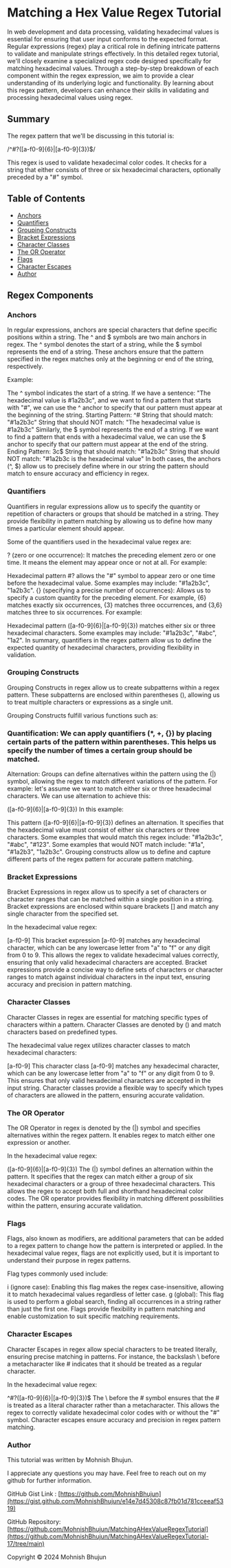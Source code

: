 # Matching a Hex Value Regex Tutorial

In web development and data processing, validating hexadecimal values is essential for ensuring that user input conforms to the expected format. Regular expressions (regex) play a critical role in defining intricate patterns to validate and manipulate strings effectively. In this detailed regex tutorial, we'll closely examine a specialized regex code designed specifically for matching hexadecimal values. Through a step-by-step breakdown of each component within the regex expression, we aim to provide a clear understanding of its underlying logic and functionality. By learning about this regex pattern, developers can enhance their skills in validating and processing hexadecimal values using regex.

## Summary

The regex pattern that we'll be discussing in this tutorial is:

/^#?([a-f0-9]{6}|[a-f0-9]{3})$/

This regex is used to validate hexadecimal color codes. It checks for a string that either consists of three or six hexadecimal characters, optionally preceded by a "#" symbol.

## Table of Contents

- [Anchors](#anchors)
- [Quantifiers](#quantifiers)
- [Grouping Constructs](#grouping-constructs)
- [Bracket Expressions](#bracket-expressions)
- [Character Classes](#character-classes)
- [The OR Operator](#the-or-operator)
- [Flags](#flags)
- [Character Escapes](#character-escapes)
- [Author](#author)

## Regex Components

### Anchors
In regular expressions, anchors are special characters that define specific positions within a string. The ^ and $ symbols are two main anchors in regex. The ^ symbol denotes the start of a string, while the $ symbol represents the end of a string. These anchors ensure that the pattern specified in the regex matches only at the beginning or end of the string, respectively.

Example:

The ^ symbol indicates the start of a string. If we have a sentence: "The hexadecimal value is #1a2b3c", and we want to find a pattern that starts with "#", we can use the ^ anchor to specify that our pattern must appear at the beginning of the string.
Starting Pattern: ^#
String that should match: "#1a2b3c"
String that should NOT match: "The hexadecimal value is #1a2b3c"
Similarly, the $ symbol represents the end of a string. If we want to find a pattern that ends with a hexadecimal value, we can use the $ anchor to specify that our pattern must appear at the end of the string.
Ending Pattern: 3c$
String that should match: "#1a2b3c"
String that should NOT match: "#1a2b3c is the hexadecimal value"
In both cases, the anchors (^, $) allow us to precisely define where in our string the pattern should match to ensure accuracy and efficiency in regex.

### Quantifiers
Quantifiers in regular expressions allow us to specify the quantity or repetition of characters or groups that should be matched in a string. They provide flexibility in pattern matching by allowing us to define how many times a particular element should appear.

Some of the quantifiers used in the hexadecimal value regex are:

? (zero or one occurrence): It matches the preceding element zero or one time. It means the element may appear once or not at all.
For example:

Hexadecimal pattern #? allows the "#" symbol to appear zero or one time before the hexadecimal value.
Some examples may include: "#1a2b3c", "1a2b3c".
{} (specifying a precise number of occurrences): Allows us to specify a custom quantity for the preceding element. For example, {6} matches exactly six occurrences, {3} matches three occurrences, and {3,6} matches three to six occurrences.
For example:

Hexadecimal pattern ([a-f0-9]{6}|[a-f0-9]{3}) matches either six or three hexadecimal characters.
Some examples may include: "#1a2b3c", "#abc", "1a2".
In summary, quantifiers in the regex pattern allow us to define the expected quantity of hexadecimal characters, providing flexibility in validation.

### Grouping Constructs
Grouping Constructs in regex allow us to create subpatterns within a regex pattern. These subpatterns are enclosed within parentheses (), allowing us to treat multiple characters or expressions as a single unit.

Grouping Constructs fulfill various functions such as:

### Quantification: We can apply quantifiers (*, +, {}) by placing certain parts of the pattern within parentheses. This helps us specify the number of times a certain group should be matched.
Alternation: Groups can define alternatives within the pattern using the (|) symbol, allowing the regex to match different variations of the pattern.
For example: let's assume we want to match either six or three hexadecimal characters. We can use alternation to achieve this:



([a-f0-9]{6}|[a-f0-9]{3})
In this example:

This pattern ([a-f0-9]{6}|[a-f0-9]{3}) defines an alternation. It specifies that the hexadecimal value must consist of either six characters or three characters.
Some examples that would match this regex include: "#1a2b3c", "#abc", "#123".
Some examples that would NOT match include: "#1a", "#1a2b3", "1a2b3c".
Grouping constructs allow us to define and capture different parts of the regex pattern for accurate pattern matching.

### Bracket Expressions
Bracket Expressions in regex allow us to specify a set of characters or character ranges that can be matched within a single position in a string. Bracket expressions are enclosed within square brackets [] and match any single character from the specified set.

In the hexadecimal value regex:

[a-f0-9]
This bracket expression [a-f0-9] matches any hexadecimal character, which can be any lowercase letter from "a" to "f" or any digit from 0 to 9.
This allows the regex to validate hexadecimal values correctly, ensuring that only valid hexadecimal characters are accepted.
Bracket expressions provide a concise way to define sets of characters or character ranges to match against individual characters in the input text, ensuring accuracy and precision in pattern matching.

### Character Classes
Character Classes in regex are essential for matching specific types of characters within a pattern. Character Classes are denoted by (\) and match characters based on predefined types.

The hexadecimal value regex utilizes character classes to match hexadecimal characters:


[a-f0-9]
This character class [a-f0-9] matches any hexadecimal character, which can be any lowercase letter from "a" to "f" or any digit from 0 to 9.
This ensures that only valid hexadecimal characters are accepted in the input string.
Character classes provide a flexible way to specify which types of characters are allowed in the pattern, ensuring accurate validation.

### The OR Operator
The OR Operator in regex is denoted by the (|) symbol and specifies alternatives within the regex pattern. It enables regex to match either one expression or another.

In the hexadecimal value regex:

([a-f0-9]{6}|[a-f0-9]{3})
The (|) symbol defines an alternation within the pattern. It specifies that the regex can match either a group of six hexadecimal characters or a group of three hexadecimal characters.
This allows the regex to accept both full and shorthand hexadecimal color codes.
The OR operator provides flexibility in matching different possibilities within the pattern, ensuring accurate validation.

### Flags
Flags, also known as modifiers, are additional parameters that can be added to a regex pattern to change how the pattern is interpreted or applied. In the hexadecimal value regex, flags are not explicitly used, but it is important to understand their purpose in regex patterns.

Flag types commonly used include:

i (ignore case): Enabling this flag makes the regex case-insensitive, allowing it to match hexadecimal values regardless of letter case.
g (global): This flag is used to perform a global search, finding all occurrences in a string rather than just the first one.
Flags provide flexibility in pattern matching and enable customization to suit specific matching requirements.

### Character Escapes
Character Escapes in regex allow special characters to be treated literally, ensuring precise matching in patterns. For instance, the backslash \ before a metacharacter like # indicates that it should be treated as a regular character.

In the hexadecimal value regex:

^#?([a-f0-9]{6}|[a-f0-9]{3})$
The \ before the # symbol ensures that the # is treated as a literal character rather than a metacharacter.
This allows the regex to correctly validate hexadecimal color codes with or without the "#" symbol.
Character escapes ensure accuracy and precision in regex pattern matching.

### Author
This tutorial was written by Mohnish Bhujun.

I appreciate any questions you may have. Feel free to reach out on my github for further information.

GitHub Gist Link : [https://github.com/MohnishBhujun](https://gist.github.com/MohnishBhujun/e14e7d45308c87fb01d781cceeaf5319)

GitHub Repository: [https://github.com/MohnishBhujun/MatchingAHexValueRegexTutorial](https://github.com/MohnishBhujun/MatchingAHexValueRegexTutorial-17/tree/main)

Copyright © 2024 Mohnish Bhujun
